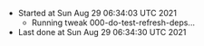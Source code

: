  - Started at Sun Aug 29 06:34:03 UTC 2021
    - Running tweak 000-do-test-refresh-deps...
  - Last done at Sun Aug 29 06:34:30 UTC 2021
